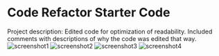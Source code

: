 # Code Refactor Starter Code
Project description: Edited code for optimization of readability. Included comments with descriptions of why the code was edited that way. 
![screenshot1](https://github.com/3lectricfly69/Mod1Challenge/tree/main/Screenshots/screenshot(1).png?raw=true)
![screenshot2](https://github.com/3lectricfly69/Mod1Challenge/tree/main/Screenshots/screenshot(2).png?raw=true)
![screenshot3](https://github.com/3lectricfly69/Mod1Challenge/tree/main/Screenshots/screenshot(3).png?raw=true)
![screenshot4](https://github.com/3lectricfly69/Mod1Challenge/tree/main/Screenshots/screenshot(4).png?raw=true)
